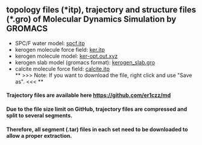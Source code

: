## topology files (\*itp), trajectory and structure files (\*.gro) of Molecular Dynamics Simulation by GROMACS   
- SPC/F water model: [spcf.itp](https://raw.githubusercontent.com/er1czz/md/master/spcf.itp)  
- kerogen molecule force field: [ker.itp](https://raw.githubusercontent.com/er1czz/md/master/ker.itp)  
- kerogen molecule model: [ker-opt.out.xyz](https://raw.githubusercontent.com/er1czz/md/master/ker-opt.out.xyz)  
- kerogen slab model (gromacs format): [kerogen_slab.gro](https://raw.githubusercontent.com/er1czz/md/master/kerogen_slab.gro)
- calcite molecule force field: [calcite.itp](https://raw.githubusercontent.com/er1czz/md/master/calcite.itp)  
**  >>> Note: If you want to download the file, right click and use "Save as". <<< **

#### Trajectory files are available here https://github.com/er1czz/md
#### Due to the file size limit on GitHub, trajectory files are compressed and split to several segments.  
#### Therefore, all segment (.tar) files in each set need to be downloaded to allow a proper extraction.  

